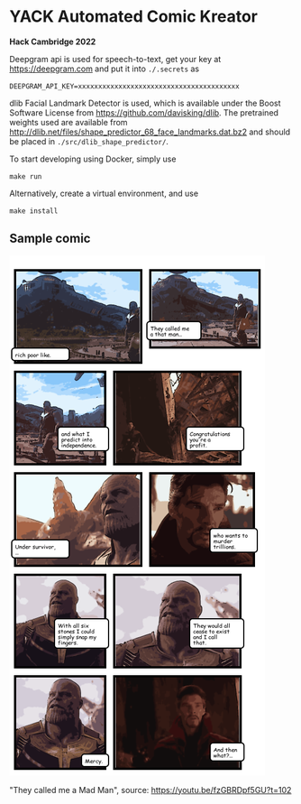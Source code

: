# YACK Automated Comic Kreator
**Hack Cambridge 2022**

Deepgram api is used for speech-to-text, get your key at https://deepgram.com and put it into `./.secrets` as
```env
DEEPGRAM_API_KEY=xxxxxxxxxxxxxxxxxxxxxxxxxxxxxxxxxxxxxxxx
```

dlib Facial Landmark Detector is used, which is available under the Boost Software License
from https://github.com/davisking/dlib. The pretrained weights used are available
from http://dlib.net/files/shape_predictor_68_face_landmarks.dat.bz2 and should be placed
in `./src/dlib_shape_predictor/`.

To start developing using Docker, simply use
```shell
make run
```

Alternatively, create a virtual environment, and use
```shell
make install
```

## Sample comic
![Thanos webcomic](demo/thanos.png)

"They called me a Mad Man", source: https://youtu.be/fzGBRDpf5GU?t=102
